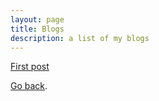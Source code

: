 ```yaml
---
layout: page
title: Blogs
description: a list of my blogs
---
```

[First post](/_posts/2018-06-14-first-post.html)

[Go back](/index.html).
